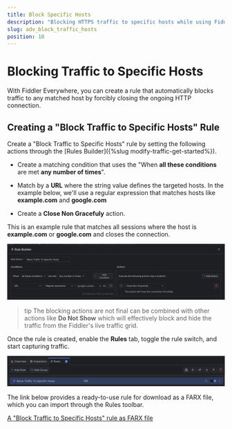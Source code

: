 ```yaml
---
title: Block Specific Hosts
description: "Blocking HTTPS traffic to specific hosts while using Fiddler's rules."
slug: adv_block_traffic_hosts
position: 10
---
```


# Blocking Traffic to Specific Hosts


With Fiddler Everywhere, you can create a rule that automatically blocks traffic to any matched host by forcibly closing the ongoing HTTP connection.

## Creating a "Block Traffic to Specific Hosts" Rule

Create a "Block Traffic to Specific Hosts" rule by setting the following actions through the [Rules Builder]({%slug modify-traffic-get-started%}).

- Create a matching condition that uses the "When **all these conditions** are met **any number of times**". 

- Match by a **URL** where the string value defines the targeted hosts. In the example below, we'll use a regular expression that matches hosts like **example.com** and **google.com**

- Create a **Close Non Gracefuly** action.

This is an example rule that matches all sessions where the host is **example.com** or **google.com** and closes the connection.

![Creating "Block Traffic to Specific Hosts" rule](../../images/advanced/adv-block-specific-hosts.png)

>tip The blocking actions are not final can be combined with other actions like **Do Not Show** which will effectively block and hide the traffic from the Fiddler's live traffic grid.

Once the rule is created, enable the **Rules** tab, toggle the rule switch, and start capturing traffic.

![Activating the "Block Traffic to Specific Hosts" rule](../../images/advanced/adv-block-specific-hosts-active.png)

The link below provides a ready-to-use rule for download as a FARX file, which you can import through the Rules toolbar.

[A "Block Traffic to Specific Hosts" rule as FARX file](https://github.com/telerik/fiddler-everywhere/rules/tooling/block-traffic-to-specific-hosts)
 
 
